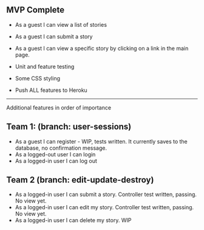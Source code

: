 ## MVP Complete
- As a guest I can view a list of stories
- As a guest I can submit a story
- As a guest I can view a specific story by clicking on a link in the main page.

- Unit and feature testing
- Some CSS styling
- Push ALL features to Heroku

---
Additional features in order of importance
## Team 1: (branch: user-sessions)
- As a guest I can register - WIP, tests written. It currently saves to the database, no confirmation message. 
- As a logged-out user I can login
- As a logged-in user I can log out

## Team 2 (branch: edit-update-destroy)
- As a logged-in user I can submit a story. Controller test written, passing. No view yet.
- As a logged-in user I can edit my story. Controller test written, passing. No view yet.
- As a logged-in user I can delete my story. WIP

